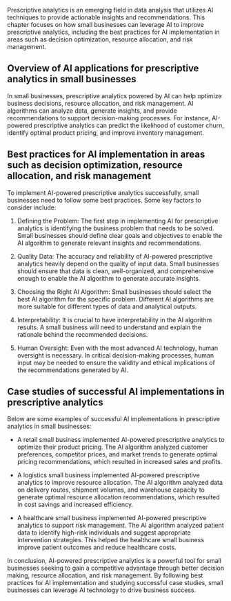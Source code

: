 

Prescriptive analytics is an emerging field in data analysis that utilizes AI techniques to provide actionable insights and recommendations. This chapter focuses on how small businesses can leverage AI to improve prescriptive analytics, including the best practices for AI implementation in areas such as decision optimization, resource allocation, and risk management.

Overview of AI applications for prescriptive analytics in small businesses
--------------------------------------------------------------------------

In small businesses, prescriptive analytics powered by AI can help optimize business decisions, resource allocation, and risk management. AI algorithms can analyze data, generate insights, and provide recommendations to support decision-making processes. For instance, AI-powered prescriptive analytics can predict the likelihood of customer churn, identify optimal product pricing, and improve inventory management.

Best practices for AI implementation in areas such as decision optimization, resource allocation, and risk management
---------------------------------------------------------------------------------------------------------------------

To implement AI-powered prescriptive analytics successfully, small businesses need to follow some best practices. Some key factors to consider include:

1. Defining the Problem: The first step in implementing AI for prescriptive analytics is identifying the business problem that needs to be solved. Small businesses should define clear goals and objectives to enable the AI algorithm to generate relevant insights and recommendations.

2. Quality Data: The accuracy and reliability of AI-powered prescriptive analytics heavily depend on the quality of input data. Small businesses should ensure that data is clean, well-organized, and comprehensive enough to enable the AI algorithm to generate accurate insights.

3. Choosing the Right AI Algorithm: Small businesses should select the best AI algorithm for the specific problem. Different AI algorithms are more suitable for different types of data and analytical outputs.

4. Interpretability: It is crucial to have interpretability in the AI algorithm results. A small business will need to understand and explain the rationale behind the recommended decisions.

5. Human Oversight: Even with the most advanced AI technology, human oversight is necessary. In critical decision-making processes, human input may be needed to ensure the validity and ethical implications of the recommendations generated by AI.

Case studies of successful AI implementations in prescriptive analytics
-----------------------------------------------------------------------

Below are some examples of successful AI implementations in prescriptive analytics in small businesses:

* A retail small business implemented AI-powered prescriptive analytics to optimize their product pricing. The AI algorithm analyzed customer preferences, competitor prices, and market trends to generate optimal pricing recommendations, which resulted in increased sales and profits.

* A logistics small business implemented AI-powered prescriptive analytics to improve resource allocation. The AI algorithm analyzed data on delivery routes, shipment volumes, and warehouse capacity to generate optimal resource allocation recommendations, which resulted in cost savings and increased efficiency.

* A healthcare small business implemented AI-powered prescriptive analytics to support risk management. The AI algorithm analyzed patient data to identify high-risk individuals and suggest appropriate intervention strategies. This helped the healthcare small business improve patient outcomes and reduce healthcare costs.

In conclusion, AI-powered prescriptive analytics is a powerful tool for small businesses seeking to gain a competitive advantage through better decision making, resource allocation, and risk management. By following best practices for AI implementation and studying successful case studies, small businesses can leverage AI technology to drive business success.
